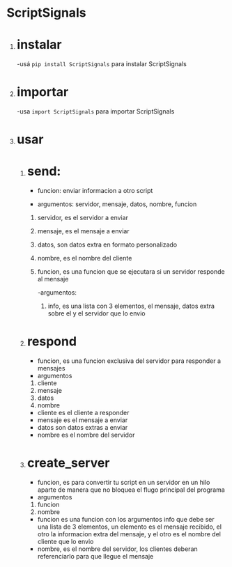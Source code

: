 # ScriptSignals
1. # instalar
    -usá ```pip install ScriptSignals``` para instalar ScriptSignals
2. # importar
    -usa ````import ScriptSignals```` para importar ScriptSignals
3. # usar
    1. # send:
       - funcion: enviar informacion a otro script
       
       - argumentos: servidor, mensaje, datos, nombre, funcion
       1. servidor, es el servidor a enviar
       2. mensaje, es el mensaje a enviar
       3. datos, son datos extra en formato personalizado
       4. nombre, es el nombre del cliente
       5. funcion, es una funcion que se ejecutara si un servidor responde al mensaje
          
          -argumentos:
          1. info, es una lista con 3 elementos, el mensaje, datos extra sobre el y el servidor que lo envio
      2. # respond
         - funcion, es una funcion exclusiva del servidor para responder a mensajes
         - argumentos
         1. cliente
         2. mensaje
         3. datos
         4. nombre
         - cliente es el cliente a responder
         - mensaje es el mensaje a enviar
         - datos son datos extras a enviar
         - nombre es el nombre del servidor
      2. # create_server
         - funcion, es para convertir tu script en un servidor en un hilo aparte de manera que no bloquea el flugo principal del programa
         - argumentos
         1. funcion
         2. nombre
         - funcion es una funcion con los argumentos info que debe ser una lista de 3 elementos, un elemento es el mensaje recibido, el otro la informacion extra del mensaje, y el otro es el nombre del cliente que lo envio
         - nombre, es el nombre del servidor, los clientes deberan referenciarlo para que llegue el mensaje